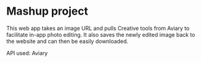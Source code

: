 # Mashup project

This web app takes an image URL and pulls Creative tools from Aviary to facilitate in-app photo editing. It also saves the newly edited image back to the website and can then be easily downloaded.

API used: Aviary

